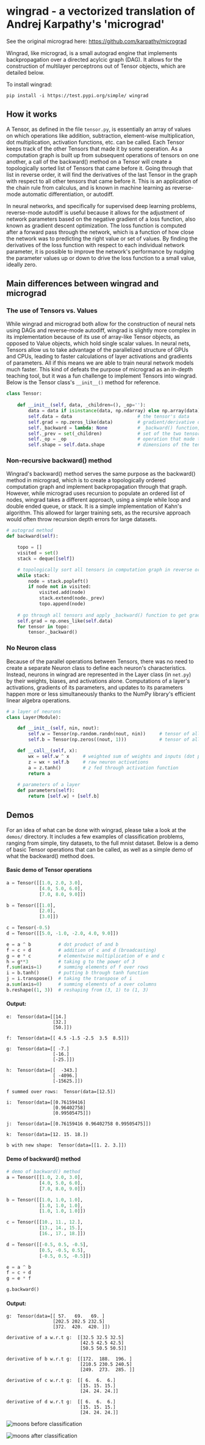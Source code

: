 # wingrad - a vectorized translation of Andrej Karpathy's 'micrograd'

See the original micrograd here: https://github.com/karpathy/micrograd

Wingrad, like micrograd, is a small autograd engine that implements backpropagation over a directed acylcic graph (DAG). It allows for the construction of multilayer perceptrons out of Tensor objects, which are detailed below.

To install wingrad:

```
pip install -i https://test.pypi.org/simple/ wingrad
```

## How it works

A Tensor, as defined in the file `tensor.py`, is essentially an array of values on which operations like addition, subtraction, element-wise multiplication, dot multiplication, activation functions, etc. can be called. Each Tensor keeps track of the other Tensors that made it by some operation. As a computation graph is built up from subsequent operations of tensors on one another, a call of the backward() method on a Tensor will create a topologically sorted list of Tensors that came before it. Going through that list in reverse order, it will find the derivatives of the last Tensor in the graph with respect to all other tensors that came before it. This is an application of the chain rule from calculus, and is known in machine learning as reverse-mode automatic differentiation, or autodiff.

In neural networks, and specifically for supervised deep learning problems, reverse-mode autodiff is useful because it allows for the adjustment of network parameters based on the negative gradient of a loss function, also known as gradient descent optimization. The loss function is computed after a forward pass through the network, which is a function of how close the network was to predicting the right value or set of values. By finding the derivatives of the loss function with respect to each individual network parameter, it is possible to improve the network's performance by nudging the parameter values up or down to drive the loss function to a small value, ideally zero. 

## Main differences between wingrad and micrograd

### The use of Tensors vs. Values
While wingrad and micrograd both allow for the construction of neural nets using DAGs and reverse-mode autodiff, wingrad is slightly more complex in its implementation because of its use of array-like Tensor objects, as opposed to Value objects, which hold single scalar values. In neural nets, Tensors allow us to take advantage of the parallelized structure of GPUs and CPUs, leading to faster calculations of layer activations and gradients of parameters. All if this means we are able to train neural network models much faster. This kind of defeats the purpose of micrograd as an in-depth teaching tool, but it was a fun challenge to implement Tensors into wingrad. Below is the Tensor class's `__init__()` method for reference.

```python
class Tensor:
    
    def __init__(self, data, _children=(), _op=''):
        data = data if isinstance(data, np.ndarray) else np.array(data)
        self.data = data                        # the tensor's data
        self.grad = np.zeros_like(data)         # gradient/derivative of the tensor w.r.t. whatever tensor _backward() was called on
        self._backward = lambda: None           # _backward() function, depends on what operation made the tensor
        self._prev = set(_children)             # set of the two tensors that made the tensor by some operation
        self._op = _op                          # operation that made the tensor from its child tensors
        self.shape = self.data.shape            # dimensions of the tensor's data
```

### Non-recursive backward() method
Wingrad's backward() method serves the same purpose as the backward() method in micrograd, which is to create a topologically ordered computation graph and implement backpropagation through that graph. However, while micrograd uses recursion to populate an ordered list of nodes, wingrad takes a different approach, using a simple while loop and double ended queue, or stack. It is a simple implementation of Kahn's algorithm. This allowed for larger training sets, as the recursive approach would often throw recursion depth errors for large datasets. 

```python
# autograd method
def backward(self):

    topo = []
    visited = set()
    stack = deque([self])

    # topologically sort all tensors in computation graph in reverse order
    while stack:
        node = stack.popleft()
        if node not in visited:
            visited.add(node)
            stack.extend(node._prev)
            topo.append(node)
        
    # go through all tensors and apply _backward() function to get gradients
    self.grad = np.ones_like(self.data)
    for tensor in topo:
        tensor._backward()
```

### No Neuron class
Because of the parallel operations between Tensors, there was no need to create a separate Neuron class to define each neuron's characteristics. Instead, neurons in wingrad are represented in the Layer class (in `net.py`) by their weights, biases, and activations alone. Computations of a layer's activations, gradients of its parameters, and updates to its parameters happen more or less simultaneously thanks to the NumPy library's efficient linear algebra operations.

```python
# a layer of neurons
class Layer(Module):

    def __init__(self, nin, nout):
        self.w = Tensor(np.random.randn(nout, nin))     # tensor of all weights in a layer
        self.b = Tensor(np.zeros((nout, 1)))            # tensor of all biases in a layer

    def __call__(self, x):
        wx = self.w ^ x     # weighted sum of weights and inputs (dot product)
        z = wx + self.b     # raw neuron activations
        a = z.tanh()        # z fed through activation function
        return a
    
    # parameters of a layer
    def parameters(self):
        return [self.w] + [self.b]
```

## Demos

For an idea of what can be done with wingrad, please take a look at the `demos/` directory. It includes a few examples of classification problems, ranging from simple, tiny datasets, to the full mnist dataset. Below is a demo of basic Tensor operations that can be called, as well as a simple demo of what the backward() method does.

#### Basic demo of Tensor operations
```python
a = Tensor([[1.0, 2.0, 3.0],
            [4.0, 5.0, 6.0],
            [7.0, 8.0, 9.0]])

b = Tensor([[1.0],
            [2.0],
            [3.0]])

c = Tensor(-0.5)
d = Tensor([[5.0, -1.0, -2.0, 4.0, 9.0]])

e = a ^ b          # dot product of and b
f = c + d          # addition of c and d (broadcasting)
g = e * c          # elementwise multiplication of e and c
h = g**3           # taking g to the power of 3
f.sum(axis=1)      # summing elements of f over rows
i = b.tanh()       # putting b through tanh function
j = i.transpose()  # taking the transpose of i 
a.sum(axis=0)      # summing elements of a over columns
b.reshape((1, 3))  # reshaping from (3, 1) to (1, 3)

```
#### Output:
```
e:  Tensor(data=[[14.]
                 [32.]
                 [50.]])

f:  Tensor(data=[[ 4.5 -1.5 -2.5  3.5  8.5]])

g:  Tensor(data=[[ -7.]
                 [-16.]
                 [-25.]])

h:  Tensor(data=[[  -343.]
                 [ -4096.]
                 [-15625.]])

f summed over rows:  Tensor(data=[12.5])

i:  Tensor(data=[[0.76159416]
                 [0.96402758]
                 [0.99505475]])

j:  Tensor(data=[[0.76159416 0.96402758 0.99505475]])

k:  Tensor(data=[12. 15. 18.])

b with new shape:  Tensor(data=[[1. 2. 3.]])
```

#### Demo of backward() method
```python
# demo of backward() method
a = Tensor([[1.0, 2.0, 3.0],
            [4.0, 5.0, 6.0],
            [7.0, 8.0, 9.0]])

b = Tensor([[1.0, 1.0, 1.0],
            [1.0, 1.0, 1.0],
            [1.0, 1.0, 1.0]])

c = Tensor([[10., 11., 12.],
            [13., 14., 15.], 
            [16., 17., 18.]])

d = Tensor([[-0.5, 0.5, -0.5],
            [0.5, -0.5, 0.5],
            [-0.5, 0.5, -0.5]])

e = a ^ b
f = c + d
g = e * f

g.backward()
```

#### Output:
```
g:  Tensor(data=[[ 57.   69.   69. ]
                 [202.5 202.5 232.5]
                 [372.  420.  420. ]])

derivative of a w.r.t g:  [[32.5 32.5 32.5]
                           [42.5 42.5 42.5]
                           [50.5 50.5 50.5]]

derivative of b w.r.t g:  [[172.  188.  196. ]
                           [210.5 230.5 240.5]
                           [249.  273.  285. ]]

derivative of c w.r.t g:  [[ 6.  6.  6.]
                           [15. 15. 15.]
                           [24. 24. 24.]]

derivative of d w.r.t g:  [[ 6.  6.  6.]
                           [15. 15. 15.]
                           [24. 24. 24.]]
```

![moons before classification](moons_raw.png)

![moons after classification](moons_classified.png)
